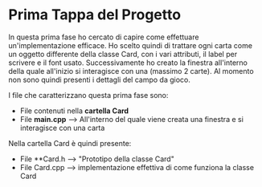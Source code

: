 # Prima Tappa del Progetto

In questa prima fase ho cercato di capire come effettuare un'implementazione efficace. 
Ho scelto quindi di trattare ogni carta come un oggetto differente della classe Card, con i vari attributi, il label per scrivere e il font usato.
Successivamente ho creato la finestra all'interno della quale all'inizio si interagisce con una (massimo 2 carte).
Al momento non sono quindi presenti i dettagli del campo da gioco.

I file che caratterizzano questa prima fase sono:
- File contenuti nella **cartella Card**
- File **main.cpp** --> All'interno del quale viene creata una finestra e si interagisce con una carta

Nella cartella Card è quindi presente:
- File **Card.h --> "Prototipo della classe Card"
- File Card.cpp --> implementazione effettiva di come funziona la classe Card

